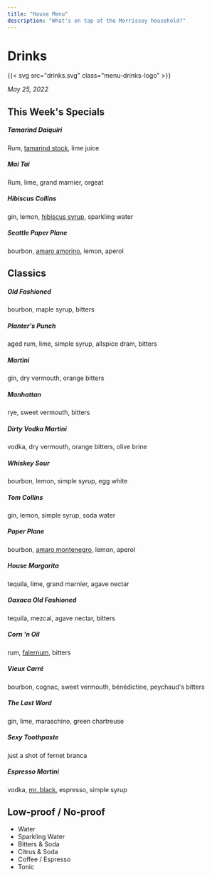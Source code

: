 ```yaml
---
title: "House Menu"
description: "What's on tap at the Morrissey household?"
---
```


# Drinks

{{< svg src="drinks.svg" class="menu-drinks-logo" >}}

_May 25, 2022_

## This Week's Specials

##### Tamarind Daiquiri

Rum, [tamarind stock](https://www.foodandwine.com/cocktails-spirits/tamarind-cocktails#45cf8e57563dceb429d1d4a6f5b99556), lime juice

##### Mai Tai

Rum, lime, grand marnier, orgeat

##### Hibiscus Collins

gin, lemon, [hibiscus syrup](https://imbibemagazine.com/recipe/summer-gimlet-recipe-van-down-by-the-river/), sparkling water

##### Seattle Paper Plane

bourbon, [amaro amorino](https://www.letterpressdistilling.com/cocktails/amaro-amorino-cocktails/), lemon, aperol

## Classics

##### Old Fashioned

bourbon, maple syrup, bitters

##### Planter's Punch

aged rum, lime, simple syrup, allspice dram, bitters

##### Martini

gin, dry vermouth, orange bitters

##### Manhattan

rye, sweet vermouth, bitters

##### Dirty Vodka Martini

vodka, dry vermouth, orange bitters, olive brine

##### Whiskey Sour

bourbon, lemon, simple syrup, egg white

##### Tom Collins

gin, lemon, simple syrup, soda water

##### Paper Plane

bourbon, [amaro montenegro](https://www.amaromontenegro.com/en), lemon, aperol

##### House Margarita

tequila, lime, grand marnier, agave nectar

##### Oaxaca Old Fashioned

tequila, mezcal, agave nectar, bitters

##### Corn 'n Oil

rum, [falernum](https://alpenz.com/product-falernum.html), bitters

##### Vieux Carré

bourbon, cognac, sweet vermouth, bénédictine, peychaud's bitters

##### The Last Word

gin, lime, maraschino, green chartreuse

##### Sexy Toothpaste

just a shot of fernet branca

##### Espresso Martini

vodka, [mr. black](https://mrblack.co/us/), espresso, simple syrup

## Low-proof / No-proof

- Water
- Sparkling Water
- Bitters & Soda
- Citrus & Soda
- Coffee / Espresso
- Tonic
